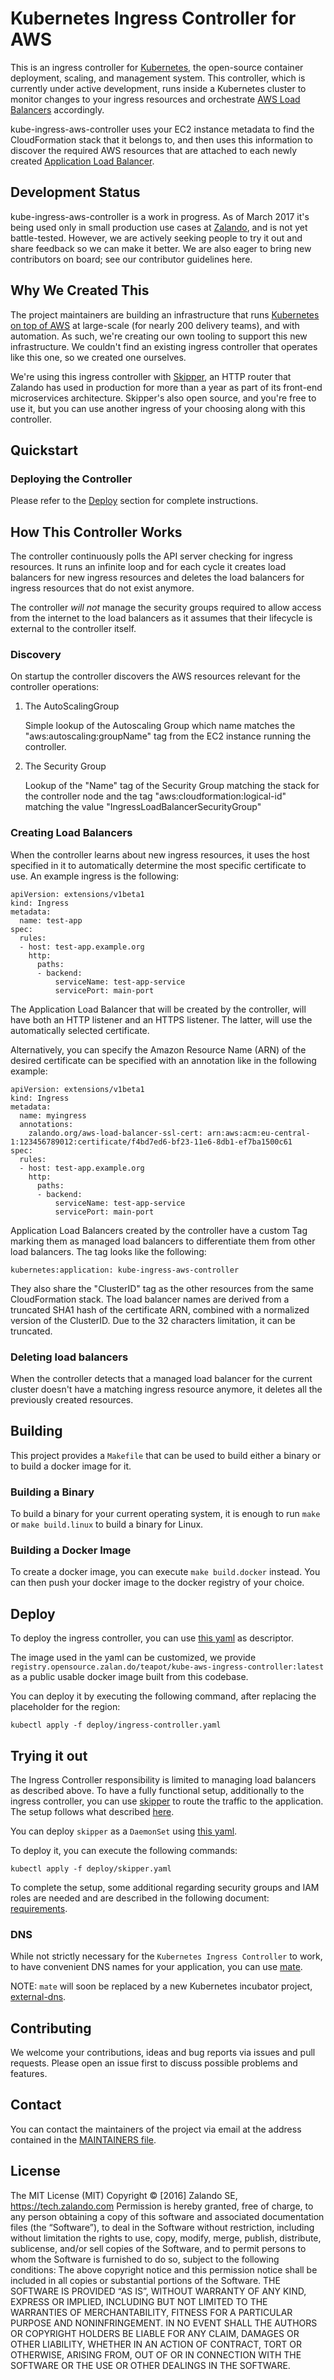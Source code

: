# Kubernetes Ingress Controller for AWS

This is an ingress controller for [Kubernetes](http://kubernetes.io/), the open-source container deployment, scaling, and management system. This controller, which is currently under active development, runs inside a Kubernetes cluster to monitor changes to your ingress resources and orchestrate [AWS Load Balancers](https://aws.amazon.com/elasticloadbalancing/) accordingly.

kube-ingress-aws-controller uses your EC2 instance metadata to find the CloudFormation stack that it belongs to, and then uses this information to discover the required AWS resources that are attached to each newly created [Application Load Balancer](https://aws.amazon.com/elasticloadbalancing/applicationloadbalancer/).

## Development Status

kube-ingress-aws-controller is a work in progress. As of March 2017 it's being used only in small production use cases at [Zalando](https://tech.zalando.com/), and is not yet battle-tested. However, we are actively seeking people to try it out and share feedback so we can make it better. We are also eager to bring new contributors on board; see our contributor guidelines here.

## Why We Created This

The project maintainers are building an infrastructure that runs [Kubernetes on top of AWS](https://github.com/zalando-incubator/kubernetes-on-aws) at large-scale (for nearly 200 delivery teams), and with automation. As such, we're creating our own tooling to support this new infrastructure. We couldn't find an existing ingress controller that operates like this one, so we created one ourselves.

We're using this ingress controller with [Skipper](http://github.com/zalando/skipper), an HTTP router that Zalando has used in production for more than a year as part of its front-end microservices architecture. Skipper's also open source, and you're free to use it, but you can use another ingress of your choosing along with this controller.

## Quickstart

### Deploying the Controller
Please refer to the [Deploy](#deploy) section for complete instructions.

## How This Controller Works

The controller continuously polls the API server checking for ingress resources. It runs an infinite loop and for each cycle it creates load balancers for new
ingress resources and deletes the load balancers for ingress resources that do not exist anymore.

The controller *will not* manage the security groups required to allow access from the internet to the load balancers as it assumes that their lifecycle is external to the controller itself.

### Discovery

On startup the controller discovers the AWS resources relevant for the controller operations:

1. The AutoScalingGroup

    Simple lookup of the Autoscaling Group which name matches the "aws:autoscaling:groupName" tag from the EC2 instance running the
    controller.

2. The Security Group

    Lookup of the "Name" tag of the Security Group matching the stack for the controller node and the tag "aws:cloudformation:logical-id"
    matching the value "IngressLoadBalancerSecurityGroup"

### Creating Load Balancers

When the controller learns about new ingress resources, it uses the host specified in it to automatically determine the most specific certificate to use.
An example ingress is the following:

```
apiVersion: extensions/v1beta1
kind: Ingress
metadata:
  name: test-app
spec:
  rules:
  - host: test-app.example.org
    http:
      paths:
      - backend:
          serviceName: test-app-service
          servicePort: main-port
```

The Application Load Balancer that will be created by the controller, will have both an HTTP listener and an HTTPS listener. The latter, will use the automatically selected certificate.

Alternatively, you can specify the Amazon Resource Name (ARN) of the desired certificate can be specified with an annotation like in the following example:

```
apiVersion: extensions/v1beta1
kind: Ingress
metadata:
  name: myingress
  annotations:
    zalando.org/aws-load-balancer-ssl-cert: arn:aws:acm:eu-central-1:123456789012:certificate/f4bd7ed6-bf23-11e6-8db1-ef7ba1500c61
spec:
  rules:
  - host: test-app.example.org
    http:
      paths:
      - backend:
          serviceName: test-app-service
          servicePort: main-port
```

Application Load Balancers created by the controller have a custom Tag marking them as managed load balancers to differentiate them from other load balancers. The tag looks like the following:

    kubernetes:application: kube-ingress-aws-controller

They also share the "ClusterID" tag as the other resources from the same CloudFormation stack. The load balancer names
are derived from a truncated SHA1 hash of the certificate ARN, combined with a normalized version of the ClusterID.
Due to the 32 characters limitation, it can be truncated.

### Deleting load balancers

When the controller detects that a managed load balancer for the current cluster doesn't have a matching ingress
resource anymore, it deletes all the previously created resources.

## Building

This project provides a `Makefile` that can be used to build either a binary or to build a docker image for it.

### Building a Binary

To build a binary for your current operating system, it is enough to run `make` or `make build.linux` to build a binary for Linux.

### Building a Docker Image

To create a docker image, you can execute `make build.docker` instead. You can then push your docker image to the docker registry of your choice.

## Deploy

To deploy the ingress controller, you can use [this yaml](deploy/ingress-controller.yaml) as descriptor.

The image used in the yaml can be customized, we provide `registry.opensource.zalan.do/teapot/kube-aws-ingress-controller:latest` as a public usable docker image built from this codebase.

You can deploy it by executing the following command, after replacing the placeholder for the region:

```
kubectl apply -f deploy/ingress-controller.yaml
```

## Trying it out

The Ingress Controller responsibility is limited to managing load balancers as described above. To have a fully functional setup, additionally to the ingress controller, you can use [skipper](https://github.com/zalando/skipper) to route the traffic to the application. The setup follows what described [here](https://kubernetes-on-aws.readthedocs.io/en/latest/user-guide/ingress.html).

You can deploy `skipper` as a `DaemonSet` using [this yaml](deploy/skipper.yaml).

To deploy it, you can execute the following commands:

```
kubectl apply -f deploy/skipper.yaml
```

To complete the setup, some additional regarding security groups and IAM roles are needed and are described in the following document: [requirements](deploy/requirements.md).

### DNS

While not strictly necessary for the `Kubernetes Ingress Controller` to work, to have convenient DNS names for your application, you can use [mate](https://github.com/zalando-incubator/mate).

NOTE: `mate` will soon be replaced by a new Kubernetes incubator project, [external-dns](https://github.com/kubernetes-incubator/external-dns).

## Contributing

We welcome your contributions, ideas and bug reports via issues and pull requests. Please open an issue first to discuss possible problems and features.

## Contact

You can contact the maintainers of the project via email at the address contained in the [MAINTAINERS file](MAINTAINERS).

## License

The MIT License (MIT) Copyright © [2016] Zalando SE, https://tech.zalando.com
Permission is hereby granted, free of charge, to any person obtaining a copy of this software and associated documentation files (the “Software”), to deal in the Software without restriction, including without limitation the rights to use, copy, modify, merge, publish, distribute, sublicense, and/or sell copies of the Software, and to permit persons to whom the Software is furnished to do so, subject to the following conditions:
The above copyright notice and this permission notice shall be included in all copies or substantial portions of the Software.
THE SOFTWARE IS PROVIDED “AS IS”, WITHOUT WARRANTY OF ANY KIND, EXPRESS OR IMPLIED, INCLUDING BUT NOT LIMITED TO THE WARRANTIES OF MERCHANTABILITY, FITNESS FOR A PARTICULAR PURPOSE AND NONINFRINGEMENT. IN NO EVENT SHALL THE AUTHORS OR COPYRIGHT HOLDERS BE LIABLE FOR ANY CLAIM, DAMAGES OR OTHER LIABILITY, WHETHER IN AN ACTION OF CONTRACT, TORT OR OTHERWISE, ARISING FROM, OUT OF OR IN CONNECTION WITH THE SOFTWARE OR THE USE OR OTHER DEALINGS IN THE SOFTWARE.
